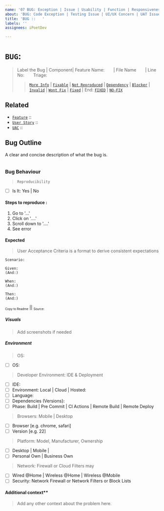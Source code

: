 ```yaml
---
name: '07 BUG: Exception | Issue | Usability | Function | Responsiveness'
about: 'BUG: Code Exception | Testing Issue | UI/UX Concern | UAT Issue'
title: 'BUG ::   '
labels: ''
assignees: iPoetDev

---
```


# **`BUG`**:

> Label the Bug | Component| Feature Name: _`   `_ | File Name _`   `_ | Line No: _`   `_
> Triage:
>
> > [`More Info`](https://github.com/iPoetDev/P4Template/labels/TRIAGE%3A%20More%20Information) | [`Fixable`](https://github.com/iPoetDev/P4Template/labels/TRIAGE%3A%20Fixable) | [`Not Reproduced`](https://github.com/iPoetDev/P4Template/labels/TRIAGE%3A%20Not%20Reproduced) | [`Dependency`](https://github.com/iPoetDev/P4Template/labels/TRIAGE%3A%20Dependency%3A%20Update) | [`Blocker`](https://github.com/iPoetDev/P4Template/labels/TRIAGE%3A%20Dependency%3A%20Blocker) | [`Invalid`](https://github.com/iPoetDev/P4Template/labels/TRIAGE%3A%20Invalid) | [`Wont Fix`](https://github.com/iPoetDev/P4Template/labels/TRIAGE%3A%20WontFix) | [`Fixed`](https://github.com/iPoetDev/P4Template/labels/TRIAGE%3A%20Fixed) |
> > End: [`FIXED`](https://github.com/iPoetDev/P4Template/labels/FIXES%3A%20Found%20Bugs%20%7C%20Issues%20%7C%20Full%20Triage) | [`NO-FIX`](https://github.com/iPoetDev/P4Template/labels/NO-FIXES%3A%20Won%27t%20Fix%20Bug%20%7C%20Issues%20%7C%20Full%20Triage)

## Related

-   [`Feature`]() :: `     `
-   [`User Story`]() :: `     `
-   [`UAC`]() :: `     `

## Bug Outline

A clear and concise description of what the bug is.

```

```

### Bug Behaviour

> `Reproducibility`

-   [ ] Is It: Yes | No

#### Steps to reproduce :

1. Go to '...'
2. Click on '....'
3. Scroll down to '....'
4. See error

#### Expected

> User Acceptance Criteria is a format to derive consistent expectations

```
Scenario:

Given:
(And:)

When:
(And:)

Then:
(And:)
```

<small><sub>Copy to Readme</sub></small> || <small><sub>Source: []()</sub></small>

##### Visuals

> Add screenshots if needed

##### Environment

> OS:

-   [ ] OS:

> Developer Environment: IDE & Deployment

-   [ ] IDE:
-   [ ] Environment: Local | Cloud | Hosted:
-   [ ] Language:
-   [ ] Dependencies (Versions}:
-   [ ] Phase: Build | Pre Commit | CI Actions | Remote Build | Remote Deploy

> Browsers: Mobile | Desktop

-   [ ] Browser [e.g. chrome, safari]
-   [ ] Version [e.g. 22]

> Platform: Model, Manufacturer, Ownership

-   [ ] Desktop | Mobile |
-   [ ] Personal Own | Business Own

> Network: Firewall or Cloud Filters may

-   [ ] Wired @Home | Wireless @Home | Wireless @Mobile
-   [ ] Security: Network Firewall or Network Filters or Block Lists

#### Additional context\*\*

> Add any other context about the problem here.
